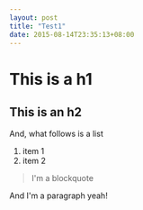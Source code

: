 ```yaml
---
layout: post
title: "Test1"
date: 2015-08-14T23:35:13+08:00
---
```


# This is a h1

## This is an h2

And, what follows is a list

1.	item 1
2. 	item 2

> I'm a blockquote

And I'm a paragraph yeah!

